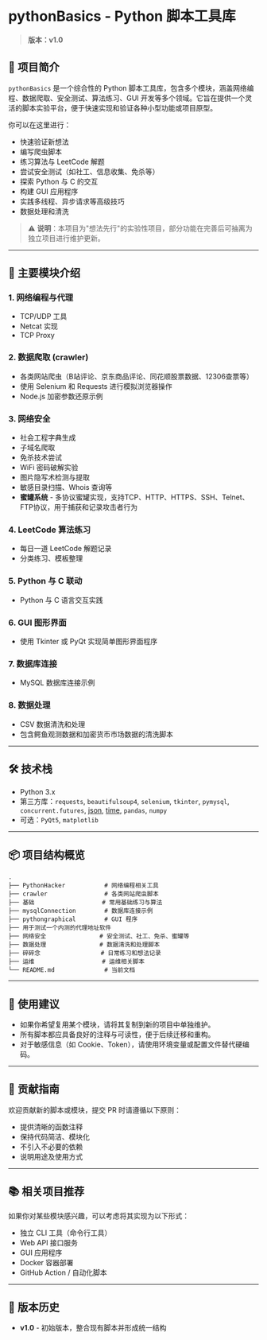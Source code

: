 # pythonBasics - Python 脚本工具库

> **版本：v1.0**

## 📌 项目简介

`pythonBasics` 是一个综合性的 Python 脚本工具库，包含多个模块，涵盖网络编程、数据爬取、安全测试、算法练习、GUI 开发等多个领域。它旨在提供一个灵活的脚本实验平台，便于快速实现和验证各种小型功能或项目原型。

你可以在这里进行：
- 快速验证新想法
- 编写爬虫脚本
- 练习算法与 LeetCode 解题
- 尝试安全测试（如社工、信息收集、免杀等）
- 探索 Python 与 C 的交互
- 构建 GUI 应用程序
- 实践多线程、异步请求等高级技巧
- 数据处理和清洗

> ⚠️ **说明**：本项目为"想法先行"的实验性项目，部分功能在完善后可抽离为独立项目进行维护更新。

---

## 🧰 主要模块介绍

### 1. **网络编程与代理**
- TCP/UDP 工具
- Netcat 实现
- TCP Proxy

### 2. **数据爬取 (crawler)**
- 各类网站爬虫（B站评论、京东商品评论、同花顺股票数据、12306查票等）
- 使用 Selenium 和 Requests 进行模拟浏览器操作
- Node.js 加密参数还原示例

### 3. **网络安全**
- 社会工程字典生成
- 子域名爬取
- 免杀技术尝试
- WiFi 密码破解实验
- 图片隐写术检测与提取
- 敏感目录扫描、Whois 查询等
- **蜜罐系统** - 多协议蜜罐实现，支持TCP、HTTP、HTTPS、SSH、Telnet、FTP协议，用于捕获和记录攻击者行为

### 4. **LeetCode 算法练习**
- 每日一道 LeetCode 解题记录
- 分类练习、模板整理

### 5. **Python 与 C 联动**
- Python 与 C 语言交互实践

### 6. **GUI 图形界面**
- 使用 Tkinter 或 PyQt 实现简单图形界面程序

### 7. **数据库连接**
- MySQL 数据库连接示例

### 8. **数据处理**
- CSV 数据清洗和处理
- 包含鳄鱼观测数据和加密货币市场数据的清洗脚本

---

## 🛠️ 技术栈

- Python 3.x
- 第三方库：`requests`, `beautifulsoup4`, `selenium`, `tkinter`, `pymysql`, `concurrent.futures`, [json](file://E:\python\Python_project\pythonBasics\crawler\七猫免费小说热榜%20女频.json), [time](file://E:\python\Python_project\pythonBasics\基础\20240724_创建一个python代码的类Test.py#L14-L14), `pandas`, `numpy`
- 可选：`PyQt5`, `matplotlib`

---

## 📦 项目结构概览
~~~
. 
├── PythonHacker           # 网络编程相关工具 
├── crawler                # 各类网站爬虫脚本 
├── 基础                   # 常用基础练习与算法 
├── mysqlConnection        # 数据库连接示例 
├── pythongraphical        # GUI 程序 
├── 用于测试一个内测的代理地址软件 
├── 网络安全               # 安全测试、社工、免杀、蜜罐等 
├── 数据处理               # 数据清洗和处理脚本
├── 碎碎念                 # 日常练习和想法记录
├── 运维                   # 运维相关脚本
└── README.md              # 当前文档
~~~
---

## 📝 使用建议

- 如果你希望复用某个模块，请将其复制到新的项目中单独维护。
- 所有脚本都应具备良好的注释与可读性，便于后续迁移和重构。
- 对于敏感信息（如 Cookie、Token），请使用环境变量或配置文件替代硬编码。

---

## 🤝 贡献指南

欢迎贡献新的脚本或模块，提交 PR 时请遵循以下原则：
- 提供清晰的函数注释
- 保持代码简洁、模块化
- 不引入不必要的依赖
- 说明用途及使用方式

---

## 📚 相关项目推荐

如果你对某些模块感兴趣，可以考虑将其实现为以下形式：
- 独立 CLI 工具（命令行工具）
- Web API 接口服务
- GUI 应用程序
- Docker 容器部署
- GitHub Action / 自动化脚本

---

## 📎 版本历史

- **v1.0** - 初始版本，整合现有脚本并形成统一结构
